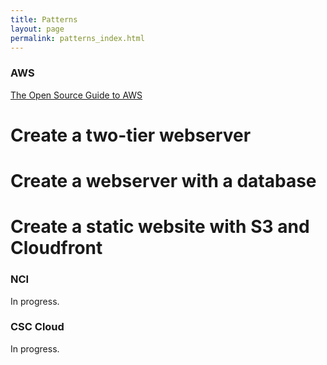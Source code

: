 ```yaml
---
title: Patterns
layout: page
permalink: patterns_index.html
---
```


### AWS

[The Open Source Guide to AWS](https://github.com/open-guides/og-aws/blob/master/README.md)

# Create a two-tier webserver

# Create a webserver with a database

# Create a static website with S3 and Cloudfront

### NCI

In progress.

### CSC Cloud

In progress.
